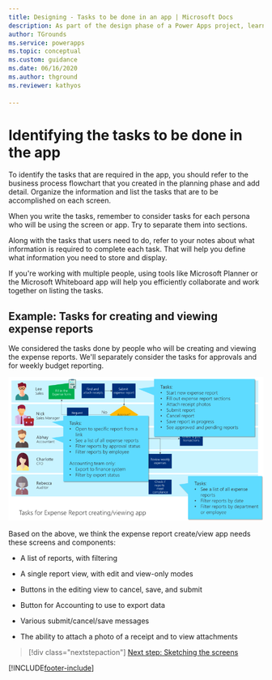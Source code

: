 ```yaml
---
title: Designing - Tasks to be done in an app | Microsoft Docs
description: As part of the design phase of a Power Apps project, learn how to identify the tasks to be done in the app.
author: TGrounds
ms.service: powerapps
ms.topic: conceptual
ms.custom: guidance
ms.date: 06/16/2020
ms.author: thground
ms.reviewer: kathyos

---
```


# Identifying the tasks to be done in the app

To identify the tasks that are required in the app, you should refer to the
business process flowchart that you created in the planning phase and add
detail. Organize the information and list the tasks that are to be accomplished
on each screen.

When you write the tasks, remember to consider tasks for each persona who will
be using the screen or app. Try to separate them into sections.

Along with the tasks that users need to do, refer to your notes about what
information is required to complete each task. That will help you define what
information you need to store and display.

If you're working with multiple people, using tools like Microsoft Planner or the
Microsoft Whiteboard app will help you efficiently collaborate and work together on
listing the tasks.

## Example: Tasks for creating and viewing expense reports

We considered the tasks done by people who will be creating and viewing the
expense reports. We'll separately consider the tasks for approvals and for
weekly budget reporting.

![Business process flowchart with tasks for the expense report creating and viewing app](media/app-tasks.png "Business process flowchart with tasks for the expense report creating and viewing app")

Based on the above, we think the expense report create/view app needs these
screens and components:

- A list of reports, with filtering

- A single report view, with edit and view-only modes

- Buttons in the editing view to cancel, save, and submit

- Button for Accounting to use to export data

- Various submit/cancel/save messages

- The ability to attach a photo of a receipt and to view attachments

> [!div class="nextstepaction"]
> [Next step: Sketching the screens](sketching.md)


[!INCLUDE[footer-include](../../includes/footer-banner.md)]